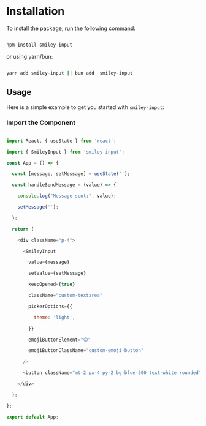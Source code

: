 
# Installation

To install the package, run the following command:

```bash

npm install smiley-input

```

or using yarn/bun:

```bash

yarn add smiley-input || bun add  smiley-input

```
## Usage

Here is a simple example to get you started with `smiley-input`:

### Import the Component

```jsx

import React, { useState } from 'react';

import { SmileyInput } from 'smiley-input';

const App = () => {

  const [message, setMessage] = useState('');

  const handleSendMessage = (value) => {

    console.log("Message sent:", value);

    setMessage('');

  };

  return (

    <div className="p-4">

      <SmileyInput

        value={message}

        setValue={setMessage}

        keepOpened={true}

        className="custom-textarea"

        pickerOptions={{

          theme: 'light',

        }}

        emojiButtonElement="😊"

        emojiButtonClassName="custom-emoji-button"

      />

      <button className="mt-2 px-4 py-2 bg-blue-500 text-white rounded" onClick={() => handleSendMessage(message)}>Send</button>

    </div>

  );

};

export default App;


```




